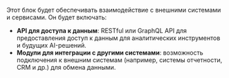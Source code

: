 Этот блок будет обеспечивать взаимодействие с внешними системами и сервисами. Он будет включать:

- **API для доступа к данным**: RESTful или GraphQL API для предоставления доступ к данным для аналитических инструментов и будущих AI-решений.
- **Модули для интеграции с другими системами**: возможность подключения к внешним системам (например, системы отчетности, CRM и др.) для обмена данными.